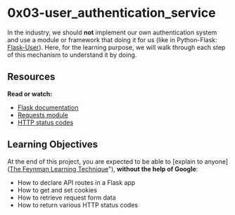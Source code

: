 # 0x03-user_authentication_service



In the industry, we should **not** implement our own authentication system and use a module or framework that doing it for us (like in Python-Flask: [Flask-User](https://intranet.alxswe.com/rltoken/9nVfotMI_1zpEzihMzBeTA "Flask-User")). Here, for the learning purpose, we will walk through each step of this mechanism to understand it by doing.

## Resources

**Read or watch:**

- [Flask documentation](https://intranet.alxswe.com/rltoken/lKExyvivrrW4eh0eI8UV6A "Flask documentation")
- [Requests module](https://intranet.alxswe.com/rltoken/py7LuuD1u2MUwcaf8wnDzQ "Requests module")
- [HTTP status codes](https://intranet.alxswe.com/rltoken/cj-mc5ZHp_KyXn1yikHC0A "HTTP status codes")

## Learning Objectives

At the end of this project, you are expected to be able to [explain to anyone]([The Feynman Learning Technique](https://fs.blog/feynman-learning-technique/)"), **without the help of Google**:

- How to declare API routes in a Flask app
- How to get and set cookies
- How to retrieve request form data
- How to return various HTTP status codes
